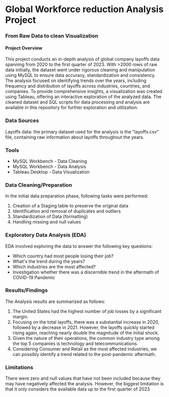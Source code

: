 # Global Workforce reduction Analysis Project
### From Raw Data to clean Visualization

#### Project Overview
This project conducts an in-depth analysis of global company layoffs data spanning from 2020 to the first quarter of 2023. With >2000 rows of raw data initially, the dataset went under rigorous cleaning and manipulation using MySQL to ensure data accuracy, standardization and consistency. The analysis focused on identifying trends over the years, including frequency and distribution of layoffs across industries, countries, and companies. To provide comprehensive insights, a visualization was created using Tableau, offering an interactive exploration of the analyzed data. The cleaned dataset and SQL scripts for data processing and analysis are available in this repository for further exploration and utilization.

### Data Sources
Layoffs data: the primary dataset used for the analysis is the "layoffs.csv" file, containing raw information about layoffs throughout the years.

### Tools
- MySQL Workbench - Data Cleaning
- MySQL Workbench - Data Analysis
- Tableau Desktop - Data Visualization

### Data Cleaning/Preparation
In the initial data preparation phase, following tasks were performed:
1. Creation of a Staging table to preserve the original data
2. Identification and removal of duplicates and outliers
3. Standardization of Data (formatting)
4. Handling missing and null values

### Exploratory Data Analysis (EDA)
EDA involved exploring the data to answer the following key questions:
- Which country had most people losing their job?
- What's the trend during the years? 
- Which industries are the most affected?
- Investigation whether there was a discernible trend in the aftermath of COVID-19 Pandemic
### Results/Findings
The Analysis results are summarized as follows:
1. The United States had the highest number of job losses by a significant margin.
2. Focusing on the total layoffs, there was a substantial increase in 2020, followed by a decrease in 2021. However, the layoffs quickly started rising again, reaching nearly double the magnitude of the initial shock.
4. Given the nature of their operations, the common industry type among the top 5 companies is technology and telecommunications.
5. Considering Consumer and Retail as the most affected industries, we can possibly identify a trend related to the post-pandemic aftermath.

### Limitations
There were zero and null values that have not been included because they may have negatively affected the analysis. However, the biggest limitation is that it only considers the available data up to the first quarter of 2023
